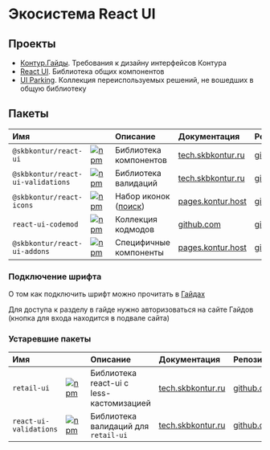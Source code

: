 # Экосистема React UI

## Проекты

- [Контур.Гайды](https://guides.kontur.ru/). Требования к дизайну интерфейсов Контура
- [React UI](https://github.com/skbkontur/retail-ui). Библиотека общих компонентов
- [UI Parking](https://git.skbkontur.ru/ui/ui-parking). Коллекция переиспользуемых решений, не вошедших в общую библиотеку

## Пакеты

| Имя                               |                                                                                                                                       | Описание                                                          | Документация                                                                                         | Репозиторий                                                                                         |
| :-------------------------------- | :------------------------------------------------------------------------------------------------------------------------------------ | :---------------------------------------------------------------- | :--------------------------------------------------------------------------------------------------- | :-------------------------------------------------------------------------------------------------- |
| `@skbkontur/react-ui`             | [![npm](https://img.shields.io/npm/v/@skbkontur/react-ui)](https://www.npmjs.com/package/@skbkontur/react-ui)                         | Библиотека компонентов                                            | [tech.skbkontur.ru](https://tech.skbkontur.ru/react-ui/)                                             | [github.com](https://github.com/skbkontur/retail-ui)                                                |
| `@skbkontur/react-ui-validations` | [![npm](https://img.shields.io/npm/v/@skbkontur/react-ui-validations)](https://www.npmjs.com/package/@skbkontur/react-ui-validations) | Библиотека валидаций                                              | [tech.skbkontur.ru](https://tech.skbkontur.ru/react-ui-validations/)                                  | [github.com](https://github.com/skbkontur/retail-ui/blob/master/packages/react-ui-validations/)     |
| `@skbkontur/react-icons`          | [![npm](https://img.shields.io/npm/v/@skbkontur/react-icons)](https://www.npmjs.com/package/@skbkontur/react-icons)                   | Набор иконок ([поиск](https://guides.kontur.ru/resources/icons/)) | [pages.kontur.host](https://ui.gitlab-pages.kontur.host/docs/#/react-icons)                           | [git.skbkontur.ru](https://git.skbkontur.ru/ui/ui-parking/-/tree/master/packages%2Freact-icons)     |
| `react-ui-codemod`                | [![npm](https://img.shields.io/npm/v/react-ui-codemod)](https://www.npmjs.com/package/react-ui-codemod)                               | Коллекция кодмодов                                                | [github.com](https://github.com/skbkontur/retail-ui/blob/master/packages/react-ui-codemod/README.md) | [github.com](https://github.com/skbkontur/retail-ui/blob/master/packages/react-ui-codemod/)         |
| `@skbkontur/react-ui-addons`      | [![npm](https://img.shields.io/npm/v/@skbkontur/react-ui-addons)](https://www.npmjs.com/package/@skbkontur/react-ui-addons)           | Специфичные компоненты                                            | [pages.kontur.host](https://ui.gitlab-pages.kontur.host/docs/#/react-ui-addons)                       | [git.skbkontur.ru](https://git.skbkontur.ru/ui/ui-parking/-/tree/master/packages%2Freact-ui-addons) |

### Подключение шрифта

О том как подключить шрифт можно прочитать в [Гайдах](https://guides.kontur.ru/principles/text-styles/#Shrift)

Для доступа к разделу в гайде нужно авторизоваться на сайте Гайдов (кнопка для входа находится в подвале сайта)

### Устаревшие пакеты

| Имя                    |                                                                                                                 | Описание                                 | Документация                                                        | Репозиторий                                                                                     |
| :--------------------- | :-------------------------------------------------------------------------------------------------------------- | :--------------------------------------- | :------------------------------------------------------------------ | :---------------------------------------------------------------------------------------------- |
| `retail-ui`            | [![npm](https://img.shields.io/npm/v/retail-ui)](https://www.npmjs.com/package/retail-ui)                       | Библиотека react-ui c less-кастомизацией | [tech.skbkontur.ru](https://tech.skbkontur.ru/react-ui/1.11.1/)     | [github.com](https://github.com/skbkontur/retail-ui/tree/retail-ui%401.11.1)                    |
| `react-ui-validations` | [![npm](https://img.shields.io/npm/v/react-ui-validations)](https://www.npmjs.com/package/react-ui-validations) | Библиотека валидаций для `retail-ui`     | [tech.skbkontur.ru](https://tech.skbkontur.ru/react-ui-validations/) | [github.com](https://github.com/skbkontur/retail-ui/blob/master/packages/react-ui-validations/) |
